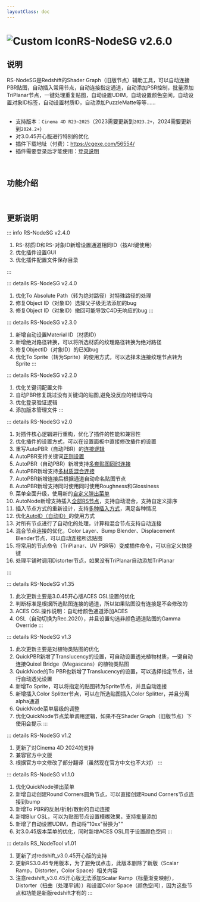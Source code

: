 ```yaml
---
layoutClass: doc
---
```


<script setup>
import MNavLinks from '../components/MNavLinks.vue'

import { NAV_DATA } from '../RS-NodeSG-data'
</script>

# <span class="h1-icon"><img src="/img/RS-NodeSG.webp" alt="Custom Icon"></span>RS-NodeSG v2.6.0
## 说明
RS-NodeSG是Redshift的<span class="gb-text">Shader Graph（旧版节点）</span>辅助工具，可以自动连接PBR贴图，自动插入常用节点，自动连接指定通道，自动添加PSR控制，批量添加TriPlanar节点，一键处理重复贴图，自动设置UDIM，自动设置颜色空间，自动设置对象ID标签，自动设置材质ID，自动添加PuzzleMatte等等……
<br />
<br />
- 支持版本：`Cinema 4D R23~2025`（2023需要更新到`2023.2+`，2024需要更新到`2024.2+`）
- 对3.0.45开心版进行特别的优化
- 插件下载地址（付费）：https://cgexe.com/56554/
- 插件需要登录后才能使用：[登录说明](01-RSG-setting)


<br />

## 功能介绍
<MNavLinks v-for="{title, items} in NAV_DATA" :title="title" :items="items"/>


<br />



## 更新说明

::: info RS-NodeSG v2.4.0<Badge type="danger" text="更新3+" />
1. RS-材质ID和RS-对象ID新增设置通道相同ID（按Alt键使用）
2. 优化插件设置GUI
3. 优化插件配置文件保存目录

:::

::: details RS-NodeSG v2.4.0 <Badge type="info" text="更新3" />
1. 优化To Absolute Path（转为绝对路径）对特殊路径的处理
2. 修复Object ID（对象ID）选择父子级无法添加的bug
3. 修复Object ID（对象ID）撤回可能导致C4D无响应的bug
:::

::: details RS-NodeSG v2.3.0 <Badge type="info" text="更新4" />
1. 新增自动设置Material ID（材质ID）
2. 新增绝对路径转换，可以将所选材质的纹理路径转换为绝对路径
3. 修复ObjectID（对象ID）的已知bug
4. 优化To Sprite（转为Sprite）的使用方式，可以选择未连接纹理节点转为Sprite
:::

::: details RS-NodeSG v2.2.0 <Badge type="info" text="更新4" />
1. 优化关键词配置文件
2. 自动PBR修复跳过没有关键词的贴图,避免没反应的错误导向
3. 优化登录验证逻辑
4. 添加版本管理文件
:::

::: details RS-NodeSG v2.0 <Badge type="info" text="更新16" />
1. 对插件核心逻辑进行重构，优化了插件的性能和兼容性
2. 优化插件的设置方式，可以在设置面板中直接修改插件的设置
3. 重写AutoPBR（自动PBR）的[连接逻辑](02-RSG-AutoPBR#连接逻辑)
4. AutoPBR支持关键词[正则设置](01-RSG-setting#自定义通道关键词)
5. AutoPBR（自动PBR）新增支持[多套贴图同时连接](02-RSG-AutoPBR#_3-多贴图混合)
6. AutoPBR新增支持[多材质混合连接](02-RSG-AutoPBR#_4-混合材质)
7. AutoPBR新增连接后根据通道自动命名贴图节点
8. AutoPBR新增支持同时使用同时使用Roughness和Glossiness
9. 菜单全面升级，使用新的[自定义弹出菜单](03-RSG-NodeMenu-setting)
10. AutoNode新增支持插入[全部RS节点](03-RSG-NodeMenu-demo)，支持自动混合，支持自定义排序
11. 插入节点方式的重新设计，支持[多种插入方式](03-RSG-NodeMenu-demo)，满足各种情况
12. 优化[AutoID（自动ID）](04-RSG-AutoID)的使用方式
13. 对所有节点进行了自动化的处理，计算和混合节点支持自动连接
14. 混合节点连接的优化，Color Layer、Bump Blender、Displacement Blender节点，可以自动连接所选贴图
15. 将常用的节点命令（TriPlanar、UV PSR等）变成插件命令，可以自定义快捷键
16. 处理平铺时调用Distorter节点，如果没有TriPlanar自动添加TriPlanar

:::

::: details RS-NodeSG v1.35 <Badge type="info" text="更新4" />
1. 此次更新主要是3.0.45开心版ACES OSL设置的优化
2. 判断标准是根据所选贴图连接的通道，所以如果贴图没有连接是不会修改的
3. ACES OSL操作说明：自动给颜色通道添加ACES
4. OSL（自动切换为Rec.2020），并且设置勾选非颜色通道贴图的Gamma Override
:::

::: details RS-NodeSG v1.3 <Badge type="info" text="更新2" />
1. 此次更新主要是对植物类贴图的优化
2. QuickPBR新增了Translucency的设置，可自动设置透光植物材质，一键自动连接Quixel Bridge（Megascans）的植物类贴图
3. QuickNode的To PBR也新增了Translucency的设置，可以选择指定节点，进行自动透光设置
4. 新增To Sprite，可以将指定的贴图转为Sprite节点，并且自动连接
5. 新增插入Color Splitter节点，可以在所选贴图插入Color Splitter，并且分离alpha通道
6. QuickNode菜单层级的调整
7. 优化QuickNode节点菜单调用逻辑，如果不在Shader Graph（旧版节点）下使用会提示
:::

::: details RS-NodeSG v1.2 <Badge type="info" text="更新9" />
1. 更新了对Cinema 4D 2024的支持
2. 兼容官方中文版
3. 根据官方中文修改了部分翻译（虽然现在官方中文也不大对）
:::

::: details RS-NodeSG v1.1.0 <Badge type="info" text="更新2" />
1. 优化QuickNode弹出菜单
2. 新增自动创建Round Corners圆角节点，可以直接创建Round Corners节点连接到bump
3. 新增To PBR的反射/折射/散射的自动连接
4. 新增Blur OSL，可以为贴图节点设置模糊效果，支持批量添加
5. 新增了自动设置UDIM，自动将"10xx"替换为""
6. 对3.0.45版本菜单的优化，同时新增ACES OSL用于设置颜色空间
:::

::: details RS_NodeTool v1.01 <Badge type="info" text="更新3" />
1. 更新了对redshift_v3.0.45开心版的支持
2. 更新RS3.0.45专用版本，为了避免误点击，此版本删除了新版（Scalar Ramp，Distorter，Color Space）相关内容
3. 注意redshift_v3.0.45开心版无法添加Scalar Ramp（标量渐变映射），Distorter（扭曲（处理平铺））和设置Color Space（颜色空间），因为这些节点和功能是新版redshift才有的
:::

